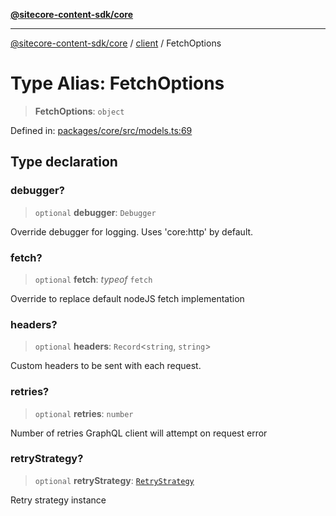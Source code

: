 [**@sitecore-content-sdk/core**](../../README.md)

***

[@sitecore-content-sdk/core](../../README.md) / [client](../README.md) / FetchOptions

# Type Alias: FetchOptions

> **FetchOptions**: `object`

Defined in: [packages/core/src/models.ts:69](https://github.com/Sitecore/content-sdk/blob/4103c5589d5589e11cd6164ccfd2c9755e694a65/packages/core/src/models.ts#L69)

## Type declaration

### debugger?

> `optional` **debugger**: `Debugger`

Override debugger for logging. Uses 'core:http' by default.

### fetch?

> `optional` **fetch**: *typeof* `fetch`

Override to replace default nodeJS fetch implementation

### headers?

> `optional` **headers**: `Record`\<`string`, `string`\>

Custom headers to be sent with each request.

### retries?

> `optional` **retries**: `number`

Number of retries GraphQL client will attempt on request error

### retryStrategy?

> `optional` **retryStrategy**: [`RetryStrategy`](../../index/interfaces/RetryStrategy.md)

Retry strategy instance

